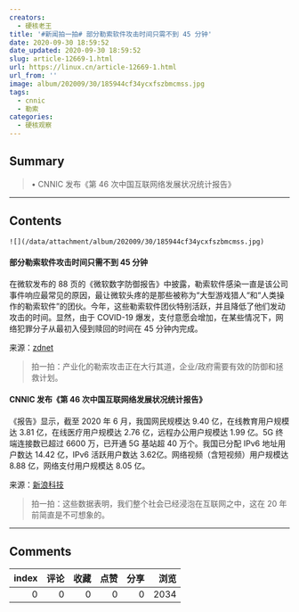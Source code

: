 ```yaml
---
creators:
  - 硬核老王
title: '#新闻拍一拍# 部分勒索软件攻击时间只需不到 45 分钟'
date: 2020-09-30 18:59:52
date_updated: 2020-09-30 18:59:52
slug: article-12669-1.html
url: https://linux.cn/article-12669-1.html
url_from: ''
image: album/202009/30/185944cf34ycxfszbmcmss.jpg
tags:
  - cnnic
  - 勒索
categories:
  - 硬核观察
---
```


## Summary

> • CNNIC 发布《第 46 次中国互联网络发展状况统计报告》

***

<!-- more -->

## Contents

`![](/data/attachment/album/202009/30/185944cf34ycxfszbmcmss.jpg)`

#### 部分勒索软件攻击时间只需不到 45 分钟

在微软发布的 88 页的《微软数字防御报告》中披露，勒索软件感染一直是该公司事件响应最常见的原因，最让微软头疼的是那些被称为“大型游戏猎人“和“人类操作的勒索软件”的团伙。今年，这些勒索软件团伙特别活跃，并且降低了他们发动攻击的时间。显然，由于 COVID-19 爆发，支付意愿会增加，在某些情况下，网络犯罪分子从最初入侵到赎回的时间在 45 分钟内完成。

来源：[zdnet](https://www.zdnet.com/article/microsoft-some-ransomware-attacks-take-less-than-45-minutes/)

> 
> 拍一拍：产业化的勒索攻击正在大行其道，企业/政府需要有效的防御和拯救计划。
> 
> 
> 

#### CNNIC 发布《第 46 次中国互联网络发展状况统计报告》

《报告》显示，截至 2020 年 6 月，我国网民规模达 9.40 亿，在线教育用户规模达 3.81 亿，在线医疗用户规模达 2.76 亿，远程办公用户规模达 1.99 亿。5G 终端连接数已超过 6600 万，已开通 5G 基站超 40 万个。我国已分配 IPv6 地址用户数达 14.42 亿，IPv6 活跃用户数达 3.62亿。网络视频（含短视频）用户规模达 8.88 亿，网络支付用户规模达 8.05 亿。

来源：[新浪科技](https://finance.sina.com.cn/tech/2020-09-29/doc-iivhvpwy9334481.shtml?qq-pf-to=pcqq.c2c)

> 
> 拍一拍：这些数据表明，我们整个社会已经浸泡在互联网之中，这在 20 年前简直是不可想象的。
> 
> 
>

***

## Comments


|   index |   评论 |   收藏 |   点赞 |   分享 |   浏览 |
|--------:|-------:|-------:|-------:|-------:|-------:|
|       0 |      0 |      0 |      0 |      0 |   2034 |
